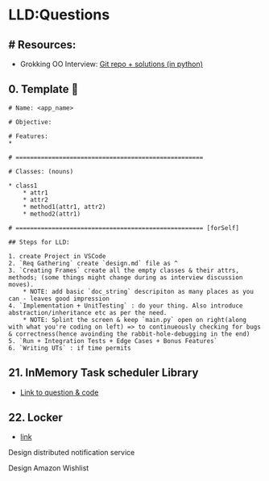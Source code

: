 # LLD:Questions

## # Resources:

* Grokking OO Interview: [Git repo + solutions (in python)](https://github.com/tssovi/grokking-the-object-oriented-design-interview/tree/master/object-oriented-design-case-studies)

## 0. Template 🔖

```
# Name: <app_name>

# Objective:

# Features:
* 

# ====================================================

# Classes: (nouns)

* class1
    * attr1
    * attr2
    * method1(attr1, attr2)
    * method2(attr1)

# ==================================================== [forSelf]

## Steps for LLD:

1. create Project in VSCode
2. `Req Gathering` create `design.md` file as ^
3. `Creating Frames` create all the empty classes & their attrs, methods; (some things might change during as interview discussion moves).
    * NOTE: add basic `doc_string` descripiton as many places as you can - leaves good impression
4. `Implementation + UnitTesting` : do your thing. Also introduce abstraction/inheritance etc as per the need.
    * NOTE: Splint the screen & keep `main.py` open on right(along with what you're coding on left) => to continueously checking for bugs & correctness(hence avoinding the rabbit-hole-debugging in the end)
5. `Run + Integration Tests + Edge Cases + Bonus Features`
6. `Writing UTs` : if time permits
```


## 21. InMemory Task scheduler Library

* [Link to question & code](https://leetcode.com/discuss/interview-question/891551/uber-experienced-2020-machine-coding-round)

## 22. Locker

* [link](https://www.youtube.com/watch?v=O\_oLtUHlrXM\&ab\_channel=UditAgarwal)


Design distributed notification service

Design Amazon Wishlist
